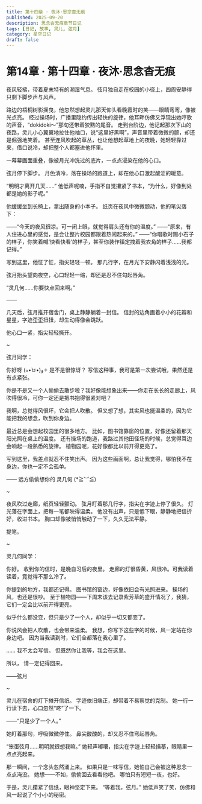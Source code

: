 ```yaml
---
title: 第十四章 · 夜沐·思念杳无痕
published: 2025-09-20
description: 思念杳无痕章节日记
tags: [日记, 故事, 灵儿, 弦月]
category: 星空日记
draft: false
---
```


# 第14章 · 第十四章 · 夜沐·思念杳无痕

夜风轻拂，带着夏末特有的潮湿气息。
弦月独自走在校园的小径上，四周安静得只剩下脚步声与风声。

路边的梧桐树影摇曳，他忽然想起灵儿那天仰头看晚霞时的笑——眼睛弯弯，像被光点亮。
经过操场时，广播里隐约传出轻快的旋律，他耳畔仿佛又浮现出她哼歌的声音，“dokidoki～”那句还带着狡黠的尾音。
走到台阶边，他记起那次下山的夜路，灵儿小心翼翼地拉住他袖口，说“这里好黑啊”，声音里带着微微的颤，却还是倔强地笑着。
甚至连风吹起的草丛，也让他想起草地上的夜晚，她轻轻靠过来，借口说冷，却把整个人都塞进他怀里。

一幕幕画面重叠，像被月光冲洗过的底片，一点点浸染在他的心口。

弦月停下脚步。
月色清冷，落在操场的跑道上，却在他心口激起酸涩的暖意。

“明明才离开几天……”
他低声呢喃，手指不自觉攥紧了书本，“为什么，好像到处都是她的影子呢。”

他缓缓坐到长椅上，拿出随身的小本子。
纸页在夜风中微微颤动，他的笔尖落下：

——“今天的夜风很凉。可一闭上眼，就觉得肩头还有你的温度。”
——“原来，有人住进心里的感觉，是会让整片校园都跟着热闹起来的。”
——“你唱歌时踢小石子的样子，你笑着喊‘快看快看’的样子，甚至你装作镇定拽着我衣角的样子……我都记得。”

写到这里，他怔了怔，指尖轻轻一顿。
那几行字，在月光下安静闪着浅浅的光。

弦月抬头望向夜空，心口轻轻一缩，却还是忍不住勾起唇角。

“灵几何……你要快点回来啊。”

——

几天后，弦月推开宿舍门，桌上静静躺着一封信。
信封的边角画着小小的花瓣和星星，字迹歪歪扭扭，却生动得像会跳跃。

他心口一紧，指尖轻轻撕开。

~

弦月同学：

你好呀 (๑•̀ㅂ•́)و✧
是不是很惊讶？
写信这种事，我可是第一次尝试哦，果然还是有点紧张。

你是不是又一个人偷偷去散步啦？我好像能想象出来——你走在长长的走廊上，风吹得很冷，可你一定还是把书抱得很紧对吧？

我啊，总觉得风很坏，它会把人吹散。
但又想了想，其实风也挺温柔的，因为它能把我的想念，吹到你身边。

最近总是会想起校园里的很多地方。
比如，图书馆靠窗的位置，好像还留着那天阳光照在桌上的温度。
还有操场的跑道，我路过其他田径场的时候，总觉得耳边会响起一段熟悉的旋律。
植物园呢，花好像都比以前开得更亮了。

写到这里，我差点就忍不住笑出声。
因为这些画面啊，总让我觉得，哪怕我不在身边，你也一定不会孤单。

—— 远方偷偷想你的
灵几何 (*≧︶≦)

~

夜风吹过走廊，纸页轻轻颤动。
弦月盯着那几行字，指尖在字迹上停了很久。
灯光落在字面上，把每一笔都映得温柔。
他没有出声，只是低下眼，静静地把信折好，收进书本。
胸口却像被悄悄触动了一下，久久无法平静。

提笔。

~

灵几何同学：

你好。
收到你的信时，是晚自习后的夜里。
走廊的灯很昏黄，风很冷。可我读着读着，竟觉得不那么冷了。

你提到的地方，我都还记得。
图书馆的窗边，好像依旧会有光照进来。
操场的风，也还是很吵。
至于植物园——下周末该去记录紫芳草的盛开情况了，我猜，它们一定会比以前开得更亮。

似乎什么都没变，但只是少了一个人，却似乎一切又都变了。

你说风会把人吹散，也会带来温柔。
我想，你写下这些字的时候，风一定站在你身边吧。
因为当我读到时，它们全都落在我心里了。

……
我不太会写信。
但既然你让我等，我会在这里。

所以，
请一定记得回来。

——弦月

~

灵儿在宿舍的灯下摊开信纸。
字迹依旧端正，却带着不易察觉的克制。
她一行一行读下去，心口忽然“咚”了一下。

——“只是少了一个人。”

她盯着那句，呼吸微微停住。
鼻尖酸酸的，却又忍不住弯起唇角。

“笨蛋弦月……明明就很想我嘛。”
她轻声嘟囔，指尖在字迹上轻轻描摹，眼睛里一点点亮起来。

那一瞬间，一个念头忽然涌上来。
如果只是一味写信，她怕自己会被这种思念一点点淹没。
她想——不如，偷偷回去看看他吧。
哪怕只有短短一夜，也好。

于是，灵儿攥紧了信纸，眼神坚定下来。
“等着我，弦月。”
她低声笑了笑，仿佛和风一起说了个小小的秘密。